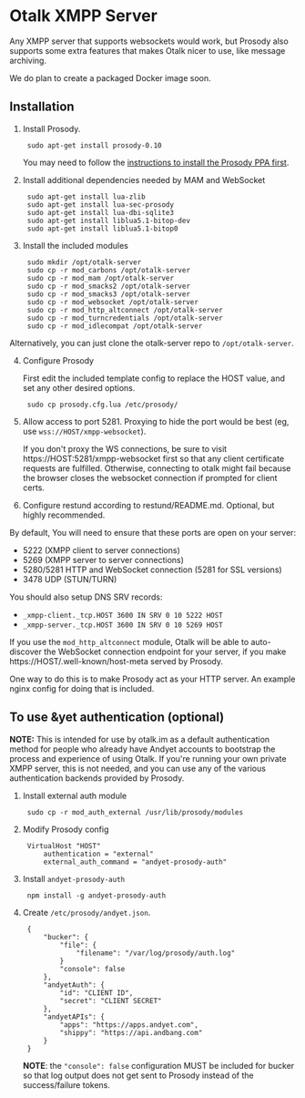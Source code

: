 # Otalk XMPP Server

Any XMPP server that supports websockets would work, but Prosody also supports
some extra features that makes Otalk nicer to use, like message archiving.

We do plan to create a packaged Docker image soon.


## Installation

1. Install Prosody.

        sudo apt-get install prosody-0.10

   You may need to follow the [instructions to install the Prosody PPA first](http://prosody.im/download/package_repository).

2. Install additional dependencies needed by MAM and WebSocket

        sudo apt-get install lua-zlib
        sudo apt-get install lua-sec-prosody
        sudo apt-get install lua-dbi-sqlite3
        sudo apt-get install liblua5.1-bitop-dev
        sudo apt-get install liblua5.1-bitop0

3. Install the included modules

        sudo mkdir /opt/otalk-server
        sudo cp -r mod_carbons /opt/otalk-server
        sudo cp -r mod_mam /opt/otalk-server
        sudo cp -r mod_smacks2 /opt/otalk-server
        sudo cp -r mod_smacks3 /opt/otalk-server
        sudo cp -r mod_websocket /opt/otalk-server
        sudo cp -r mod_http_altconnect /opt/otalk-server
        sudo cp -r mod_turncredentials /opt/otalk-server
        sudo cp -r mod_idlecompat /opt/otalk-server

  Alternatively, you can just clone the otalk-server repo to `/opt/otalk-server`.

4. Configure Prosody

   First edit the included template config to replace the HOST value, and set any other desired options.

        sudo cp prosody.cfg.lua /etc/prosody/

5. Allow access to port 5281. Proxying to hide the port would be best (eg, use `wss://HOST/xmpp-websocket`).

   If you don't proxy the WS connections, be sure to visit https://HOST:5281/xmpp-websocket first so that
   any client certificate requests are fulfilled. Otherwise, connecting to otalk might fail because the
   browser closes the websocket connection if prompted for client certs.

6. Configure restund according to restund/README.md. Optional, but highly recommended.


By default, You will need to ensure that these ports are open on your server:

- 5222 (XMPP client to server connections)
- 5269 (XMPP server to server connections)
- 5280/5281 HTTP and WebSocket connection (5281 for SSL versions)
- 3478 UDP (STUN/TURN)

You should also setup DNS SRV records:

- `_xmpp-client._tcp.HOST 3600 IN SRV 0 10 5222 HOST`
- `_xmpp-server._tcp.HOST 3600 IN SRV 0 10 5269 HOST`

If you use the `mod_http_altconnect` module, Otalk will be able to auto-discover the WebSocket connection
endpoint for your server, if you make https://HOST/.well-known/host-meta served by Prosody.

One way to do this is to make Prosody act as your HTTP server. An example nginx config for doing that
is included.


## To use &yet authentication (optional)

**NOTE:** This is intended for use by otalk.im as a default authentication
method for people who already have Andyet accounts to bootstrap the
process and experience of using Otalk. If you're running your own private
XMPP server, this is not needed, and you can use any of the various
authentication backends provided by Prosody.

1. Install external auth module

        sudo cp -r mod_auth_external /usr/lib/prosody/modules

2. Modify Prosody config

        VirtualHost "HOST"
            authentication = "external"
            external_auth_command = "andyet-prosody-auth"

3. Install `andyet-prosody-auth`

        npm install -g andyet-prosody-auth

4. Create `/etc/prosody/andyet.json`. 

        {
            "bucker": {
                "file": {
                    "filename": "/var/log/prosody/auth.log"
                }
                "console": false
            },
            "andyetAuth": {
                "id": "CLIENT ID",
                "secret": "CLIENT SECRET"
            },
            "andyetAPIs": {
                "apps": "https://apps.andyet.com",
                "shippy": "https://api.andbang.com"
            }
        }

    **NOTE**: the `"console": false` configuration MUST be included for bucker so that log output does not get sent to Prosody instead of the success/failure tokens.
